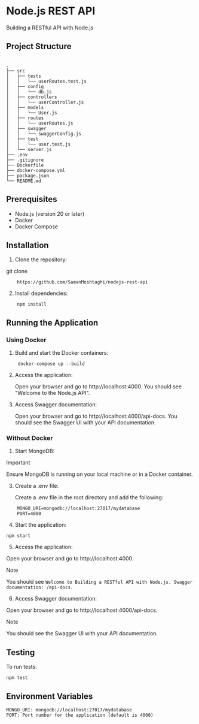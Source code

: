 # Node.js REST API
Building a RESTful API with Node.js

## Project Structure

``` Building a RESTful API with Node.js

.
├── src
│   ├── tests
│   │   └── userRoutes.test.js
│   ├── config
│   │   └── db.js
│   ├── controllers
│   │   └── userController.js
│   ├── models
│   │   └── User.js
│   ├── routes
│   │   └── userRoutes.js
│   ├── swagger
│   │   └── swaggerConfig.js
│   ├── test
│   │   └── user.test.js
│   └── server.js
├── .env
├── .gitignore
├── Dockerfile
├── docker-compose.yml
├── package.json
└── README.md
```

## Prerequisites
- Node.js (version 20 or later)
- Docker
- Docker Compose

## Installation

1. Clone the repository:

git clone

```
    https://github.com/SamanMoshtaghi/nodejs-rest-api
```
   
2. Install dependencies:
```
    npm install
```

## Running the Application

### Using Docker

1. Build and start the Docker containers:
   ```
    docker-compose up --build
   ```

3. Access the application:

    Open your browser and go to http://localhost:4000. You should see "Welcome to the Node.js API".
        
4. Access Swagger documentation:

   Open your browser and go to http://localhost:4000/api-docs. You should see the Swagger UI with your API documentation.


### Without Docker
1. Start MongoDB:
    
> [!IMPORTANT]
> Ensure MongoDB is running on your local machine or in a Docker container.

3. Create a .env file:

    Create a .env file in the root directory and add the following:
```    
    MONGO_URI=mongodb://localhost:27017/mydatabase
    PORT=4000
```

4. Start the application:
```
npm start
```

5. Access the application:

Open your browser and go to http://localhost:4000.
> [!NOTE]
> You should see
> `Welcome to Building a RESTful API with Node.js. Swagger documentation: /api-docs.`

6. Access Swagger documentation:

Open your browser and go to http://localhost:4000/api-docs.
> [!NOTE]
> You should see the Swagger UI with your API documentation.

## Testing
To run tests:
    
    npm test

## Environment Variables
    MONGO_URI: mongodb://localhost:27017/mydatabase
    PORT: Port number for the application (default is 4000)